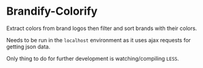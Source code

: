 Brandify-Colorify
========

Extract colors from brand logos then filter and sort brands with their colors.

Needs to be run in the `localhost` environment as it uses ajax requests for getting json data.

Only thing to do for further development is watching/compiling `LESS`.
